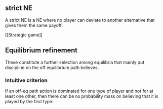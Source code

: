 

## strict NE
A strict NE is a NE where no player can deviate to another alternative that gives them the same payoff.


[[Strategic game]]

## Equilibrium refinement
These constitute a further selection among equilibria that mainly put discipline on the off equilibrium path believes.

### Intuitive criterion
If an off-eq path action is dominated for one type of player and not for at least one other, then there can be no probability mass on believing that it is played by the first type.